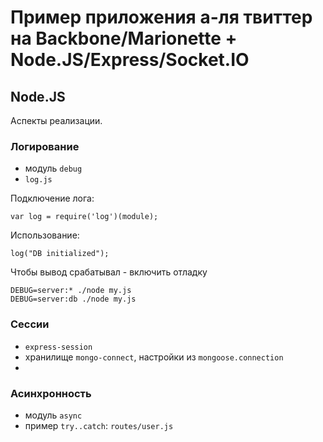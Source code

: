 
# Пример приложения а-ля твиттер на Backbone/Marionette + Node.JS/Express/Socket.IO

## Node.JS

Аспекты реализации.

### Логирование

 - модуль `debug`
 - `log.js`

Подключение лога:
```
var log = require('log')(module);
```

Использование:
```
log("DB initialized");
```

Чтобы вывод срабатывал - включить отладку
```
DEBUG=server:* ./node my.js
DEBUG=server:db ./node my.js
```

### Сессии

 - `express-session`
 - хранилище `mongo-connect`, настройки из `mongoose.connection`
 -
### Асинхронность

 - модуль `async`
 - пример `try..catch`: `routes/user.js`

